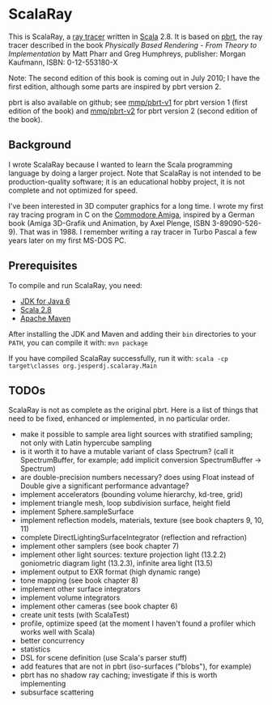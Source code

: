 # ScalaRay

This is ScalaRay, a [ray tracer](http://en.wikipedia.org/wiki/Ray_tracing_%28graphics%29) written in [Scala](http://www.scala-lang.org/) 2.8. It is based on [pbrt](http://pbrt.org/), the ray tracer described in the book *Physically Based Rendering - From Theory to Implementation* by Matt Pharr and Greg Humphreys, publisher: Morgan Kaufmann, ISBN: 0-12-553180-X

Note: The second edition of this book is coming out in July 2010; I have the first edition, although some parts are inspired by pbrt version 2.

pbrt is also available on github; see [mmp/pbrt-v1](http://github.com/mmp/pbrt-v1) for pbrt version 1 (first edition of the book) and [mmp/pbrt-v2](http://github.com/mmp/pbrt-v2) for pbrt version 2 (second edition of the book).

## Background

I wrote ScalaRay because I wanted to learn the Scala programming language by doing a larger project. Note that ScalaRay is not intended to be production-quality software; it is an educational hobby project, it is not complete and not optimized for speed.

I've been interested in 3D computer graphics for a long time. I wrote my first ray tracing program in C on the [Commodore Amiga](http://en.wikipedia.org/wiki/Amiga), inspired by a German book (Amiga 3D-Grafik und Animation, by Axel Plenge, ISBN 3-89090-526-9). That was in 1988. I remember writing a ray tracer in Turbo Pascal a few years later on my first MS-DOS PC.

## Prerequisites

To compile and run ScalaRay, you need:

- [JDK for Java 6](http://java.sun.com/javase/)
- [Scala 2.8](http://www.scala-lang.org/)
- [Apache Maven](http://maven.apache.org/)

After installing the JDK and Maven and adding their `bin` directories to your `PATH`, you can compile it with: `mvn package`

If you have compiled ScalaRay successfully, run it with: `scala -cp target\classes org.jesperdj.scalaray.Main`

## TODOs

ScalaRay is not as complete as the original pbrt. Here is a list of things that need to be fixed, enhanced or implemented, in no particular order.

- make it possible to sample area light sources with stratified sampling; not only with Latin hypercube sampling
- is it worth it to have a mutable variant of class Spectrum? (call it SpectrumBuffer, for example; add implicit conversion SpectrumBuffer -> Spectrum)
- are double-precision numbers necessary? does using Float instead of Double give a significant performance advantage?
- implement accelerators (bounding volume hierarchy, kd-tree, grid)
- implement triangle mesh, loop subdivision surface, height field
- implement Sphere.sampleSurface
- implement reflection models, materials, texture (see book chapters 9, 10, 11)
- complete DirectLightingSurfaceIntegrator (reflection and refraction)
- implement other samplers (see book chapter 7)
- implement other light sources: texture projection light (13.2.2) goniometric diagram light (13.2.3), infinite area light (13.5)
- implement output to EXR format (high dynamic range)
- tone mapping (see book chapter 8)
- implement other surface integrators
- implement volume integrators
- implement other cameras (see book chapter 6)
- create unit tests (with ScalaTest)
- profile, optimize speed (at the moment I haven't found a profiler which works well with Scala)
- better concurrency
- statistics
- DSL for scene definition (use Scala's parser stuff)
- add features that are not in pbrt (iso-surfaces ("blobs"), for example)
- pbrt has no shadow ray caching; investigate if this is worth implementing
- subsurface scattering
